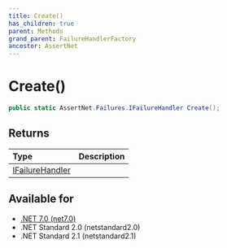 ```yaml
---
title: Create()
has_children: true
parent: Methods
grand_parent: FailureHandlerFactory
ancestor: AssertNet
---
```

# Create()

```csharp
public static AssertNet.Failures.IFailureHandler Create();
```

## Returns
|Type|Description|
|:-|:-|
|[IFailureHandler](t_assertnet_failures_ifailurehandler.md)||

## Available for
- [.NET 7.0 (net7.0)](https://versionsof.net/core/7.0/)
- .NET Standard 2.0 (netstandard2.0)
- .NET Standard 2.1 (netstandard2.1)

